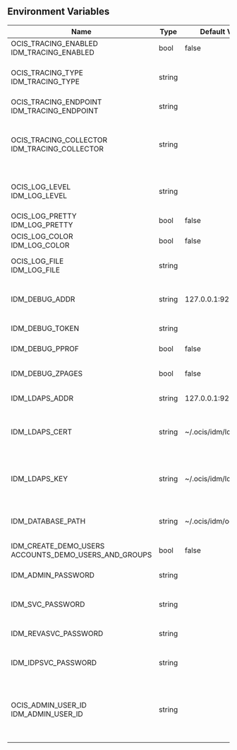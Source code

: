 ## Environment Variables

| Name | Type | Default Value | Description |
|------|------|---------------|-------------|
| OCIS_TRACING_ENABLED<br/>IDM_TRACING_ENABLED | bool | false | Activates tracing.|
| OCIS_TRACING_TYPE<br/>IDM_TRACING_TYPE | string |  | The type of tracing. Defaults to "", which is the same as "jaeger". Allowed tracing types are "jaeger" and "" as of now.|
| OCIS_TRACING_ENDPOINT<br/>IDM_TRACING_ENDPOINT | string |  | The endpoint of the tracing agent.|
| OCIS_TRACING_COLLECTOR<br/>IDM_TRACING_COLLECTOR | string |  | The HTTP endpoint for sending spans directly to a collector, i.e. http://jaeger-collector:14268/api/traces. Only used if the tracing endpoint is unset.|
| OCIS_LOG_LEVEL<br/>IDM_LOG_LEVEL | string |  | The log level. Valid values are: "panic", "fatal", "error", "warn", "info", "debug", "trace".|
| OCIS_LOG_PRETTY<br/>IDM_LOG_PRETTY | bool | false | Activates pretty log output.|
| OCIS_LOG_COLOR<br/>IDM_LOG_COLOR | bool | false | Activates colorized log output.|
| OCIS_LOG_FILE<br/>IDM_LOG_FILE | string |  | The path to the log file. Activates logging to this file if set.|
| IDM_DEBUG_ADDR | string | 127.0.0.1:9239 | Bind address of the debug server, where metrics, health, config and debug endpoints will be exposed.|
| IDM_DEBUG_TOKEN | string |  | Token to secure the metrics endpoint.|
| IDM_DEBUG_PPROF | bool | false | Enables pprof, which can be used for profiling.|
| IDM_DEBUG_ZPAGES | bool | false | Enables zpages, which can be used for collecting and viewing in-memory traces.|
| IDM_LDAPS_ADDR | string | 127.0.0.1:9235 | Listen address for the LDAPS listener (ip-addr:port).|
| IDM_LDAPS_CERT | string | ~/.ocis/idm/ldap.crt | File name of the TLS server certificate for the LDAPS listener. If not definied, the root directory derives from $OCIS_BASE_DATA_PATH:/idm.|
| IDM_LDAPS_KEY | string | ~/.ocis/idm/ldap.key | File name for the TLS certificate key for the server certificate. If not definied, the root directory derives from $OCIS_BASE_DATA_PATH:/idm.|
| IDM_DATABASE_PATH | string | ~/.ocis/idm/ocis.boltdb | Full path to the IDM backend database. If not definied, the root directory derives from $OCIS_BASE_DATA_PATH:/idm.|
| IDM_CREATE_DEMO_USERS<br/>ACCOUNTS_DEMO_USERS_AND_GROUPS | bool | false | Flag to enable or disable the creation of the demo users.|
| IDM_ADMIN_PASSWORD | string |  | Password to set for the oCIS "admin" user. Either cleartext or an argon2id hash.|
| IDM_SVC_PASSWORD | string |  | Password to set for the "idm" service user. Either cleartext or an argon2id hash.|
| IDM_REVASVC_PASSWORD | string |  | Password to set for the "reva" service user. Either cleartext or an argon2id hash.|
| IDM_IDPSVC_PASSWORD | string |  | Password to set for the "idp" service user. Either cleartext or an argon2id hash.|
| OCIS_ADMIN_USER_ID<br/>IDM_ADMIN_USER_ID | string |  | ID of the user that should receive admin privileges. Consider that the UUID can be encoded in some LDAP deployment configurations like in .ldif files. These need to be decoded beforehand.|